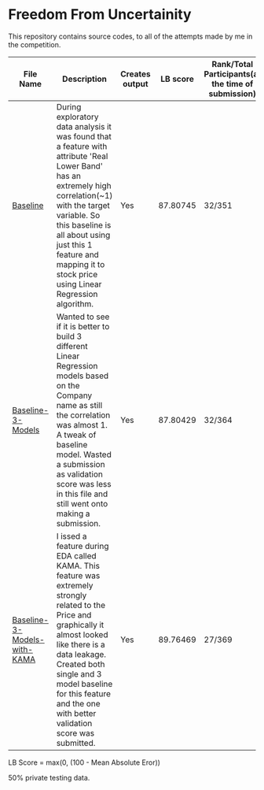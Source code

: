# Freedom From Uncertainity

This repository contains source codes, to all of the attempts made by me in the competition.


| File Name | Description | Creates output | LB score | Rank/Total Participants(at the time of submission) | Submission Date |
| --------- | ----------- | -------------- | -------- | ------------------------------- | ------- |
| [Baseline](https://github.com/Japkeerat/Freedom-From-Uncertainity/blob/master/Baseline.ipynb) | During exploratory data analysis it was found that a feature with attribute 'Real Lower Band' has an extremely high correlation(~1) with the target variable. So this baseline is all about using just this 1 feature and mapping it to stock price using Linear Regression algorithm. | Yes | 87.80745 | 32/351 | 17 July, 2019 |
| [Baseline-3-Models](https://github.com/Japkeerat/Freedom-From-Uncertainity/blob/master/Baseline_3_models.ipynb) | Wanted to see if it is better to build 3 different Linear Regression models based on the Company name as still the correlation was almost 1. A tweak of baseline model. Wasted a submission as validation score was less in this file and still went onto making a submission. | Yes | 87.80429 | 32/364 | 17 July, 2019 |
| [Baseline-3-Models-with-KAMA](https://github.com/Japkeerat/Freedom-From-Uncertainity/blob/master/Baseline_3_models_with_KAMA.ipynb) | I issed a feature during EDA called KAMA. This feature was extremely strongly related to the Price and graphically it almost looked like there is a data leakage. Created both single and 3 model baseline for this feature and the one with better validation score was submitted. | Yes | 89.76469 | 27/369 | 17 July, 2019 |

LB Score = max(0, (100 - Mean Absolute Eror))

50% private testing data.
